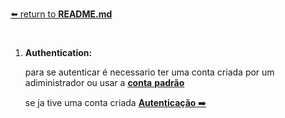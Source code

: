 [⬅️ return to **README.md**](/README.md)
# 

1. **Authentication:**

    para se autenticar é necessario ter uma conta criada por um adiministrador ou  usar a [**conta** **padrão**](/docs/conta_padrao.md)

    se ja tive uma conta criada [**Autenticação** ➡️](/docs/autenticao.md)